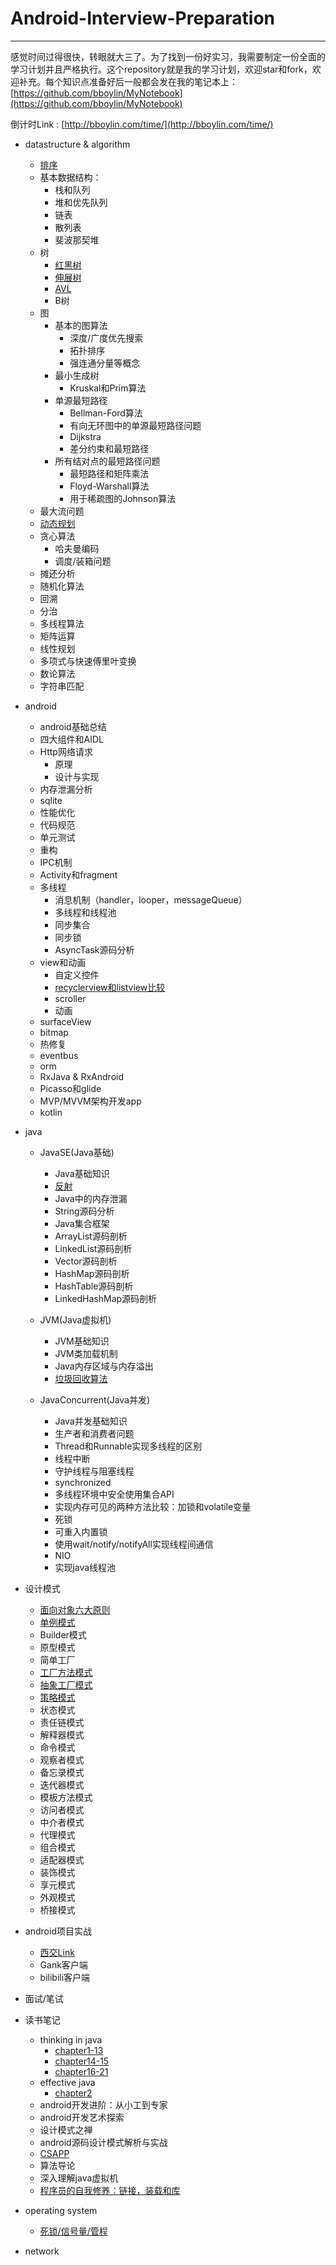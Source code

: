 # Android-Interview-Preparation
---

感觉时间过得很快，转眼就大三了。为了找到一份好实习，我需要制定一份全面的学习计划并且严格执行。这个repository就是我的学习计划，欢迎star和fork，欢迎补充。每个知识点准备好后一般都会发在我的笔记本上：[https://github.com/bboylin/MyNotebook](https://github.com/bboylin/MyNotebook)

倒计时Link  :  [http://bboylin.com/time/](http://bboylin.com/time/)

* datastructure & algorithm
    * [排序](https://github.com/bboylin/MyNotebook/blob/master/part4/sort.md)
    * 基本数据结构：
        * 栈和队列
        * 堆和优先队列
        * 链表
        * 散列表
        * 斐波那契堆
    * 树
        * [红黑树](http://blog.csdn.net/qq_29407877/article/details/49556143)
        * [伸展树](https://github.com/bboylin/MyNotebook/blob/master/part4/splay.md)
        * [AVL](https://github.com/bboylin/MyNotebook/blob/master/part4/avl.md)
        * B树
    * 图
        * 基本的图算法
            * 深度/广度优先搜索
            * 拓扑排序
            * 强连通分量等概念
        * 最小生成树
            * Kruskal和Prim算法
        * 单源最短路径
            * Bellman-Ford算法
            * 有向无环图中的单源最短路径问题
            * Dijkstra
            * 差分约束和最短路径
        * 所有结对点的最短路径问题
            * 最短路径和矩阵乘法
            * Floyd-Warshall算法
            * 用于稀疏图的Johnson算法
    * 最大流问题
    * [动态规划](https://github.com/bboylin/MyNotebook/blob/master/part4/dp.md)
    * 贪心算法
        * 哈夫曼编码
        * 调度/装箱问题
    * 摊还分析
    * 随机化算法
    * 回溯
    * 分治
    * 多线程算法
    * 矩阵运算
    * 线性规划
    * 多项式与快速傅里叶变换
    * 数论算法
    * 字符串匹配

* android
    * android基础总结
    * 四大组件和AIDL
    * Http网络请求
        * 原理
        * 设计与实现
    * 内存泄漏分析
    * sqlite
    * 性能优化
    * 代码规范
    * 单元测试
    * 重构
    * IPC机制
    * Activity和fragment
    * 多线程
        * 消息机制（handler，looper，messageQueue）
        * 多线程和线程池
        * 同步集合
        * 同步锁
        * AsyncTask源码分析
    * view和动画
        * 自定义控件
        * [recyclerview和listview比较](https://github.com/bboylin/MyNotebook/blob/master/android%26designPattern/20160713/readme.md)
        * scroller
        * 动画
    * surfaceView
    * bitmap
    * 热修复
    * eventbus
    * orm
    * RxJava & RxAndroid
    * Picasso和glide
    * MVP/MVVM架构开发app
    * kotlin

* java

    * JavaSE(Java基础)
        * Java基础知识
        * [反射](https://github.com/bboylin/MyNotebook/blob/master/part3/java/reflection.md)
        * Java中的内存泄漏
        * String源码分析
        * Java集合框架
        * ArrayList源码剖析
        * LinkedList源码剖析
        * Vector源码剖析
        * HashMap源码剖析
        * HashTable源码剖析
        * LinkedHashMap源码剖析

    * JVM(Java虚拟机)
        * JVM基础知识
        * JVM类加载机制
        * Java内存区域与内存溢出
        * [垃圾回收算法](https://github.com/bboylin/MyNotebook/blob/master/part3/gc/readme.md)

    * JavaConcurrent(Java并发)
        * Java并发基础知识
        * 生产者和消费者问题
        * Thread和Runnable实现多线程的区别
        * 线程中断
        * 守护线程与阻塞线程
        * synchronized
        * 多线程环境中安全使用集合API
        * 实现内存可见的两种方法比较：加锁和volatile变量
        * 死锁
        * 可重入内置锁
        * 使用wait/notify/notifyAll实现线程间通信
        * NIO
        * 实现java线程池


* 设计模式

  * [面向对象六大原则](https://github.com/bboylin/MyNotebook/blob/master/android%26designPattern/20160708/designPrinciple.md)
  * [单例模式](https://github.com/bboylin/MyNoteBook/blob/master/android%26designPattern/Singleton.md)
  * Builder模式
  * 原型模式
  * 简单工厂
  * [工厂方法模式](https://github.com/bboylin/MyNoteBook/blob/master/android%26designPattern/FactoryMethodPattern.md)
  * [抽象工厂模式](https://github.com/bboylin/MyNoteBook/blob/master/android%26designPattern/abstractFactory.md)
  * [策略模式](https://github.com/bboylin/MyNoteBook/blob/master/android%26designPattern/StrategyPattern.md)
  * 状态模式
  * 责任链模式
  * 解释器模式
  * 命令模式
  * 观察者模式
  * 备忘录模式
  * 迭代器模式
  * 模板方法模式
  * 访问者模式
  * 中介者模式
  * 代理模式
  * 组合模式
  * 适配器模式
  * 装饰模式
  * 享元模式
  * 外观模式
  * 桥接模式

* android项目实战
    * [西交Link](http://xjtu.link/)
    * Gank客户端
    * bilibili客户端

* 面试/笔试

* 读书笔记
    * thinking in java
        * [chapter1-13](https://github.com/bboylin/MyNotebook/blob/master/part3/java/notes%20of%20thinking%20in%20java1.md)
        * [chapter14-15](https://github.com/bboylin/MyNotebook/blob/master/part3/java/notes%20of%20thinking%20in%20java2.md)
        * [chapter16-21](https://github.com/bboylin/MyNotebook/blob/master/part3/java/java3.md)
    * effective java
        * [chapter2](https://github.com/bboylin/MyNoteBook/tree/master/part3/java/effective-java1.md)
    * android开发进阶：从小工到专家
    * android开发艺术探索
    * 设计模式之禅
    * android源码设计模式解析与实战
    * [CSAPP](https://github.com/bboylin/MyNotebook/blob/master/part6/csapp.md)
    * 算法导论
    * 深入理解java虚拟机
    * [程序员的自我修养：链接，装载和库](https://github.com/bboylin/MyNotebook/blob/master/part6/xiuyang.md)

* operating system
    * [死锁/信号量/管程](https://github.com/bboylin/MyNotebook/blob/master/part6/lock.md)

* network
